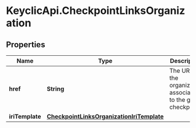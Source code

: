 # KeyclicApi.CheckpointLinksOrganization

## Properties
Name | Type | Description | Notes
------------ | ------------- | ------------- | -------------
**href** | **String** | The URI of the organization associated to the given checkpoint. | [optional] 
**iriTemplate** | [**CheckpointLinksOrganizationIriTemplate**](CheckpointLinksOrganizationIriTemplate.md) |  | [optional] 


